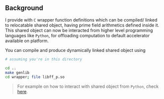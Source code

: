 ## Background

I provide with `C` wrapper function definitions which can be compiled/ linked to relocatable shared object, having prime field arithmetics defined inside it. This shared object can now be interacted from higher level programming languages like `Python`, for offloading computation to default accelerator available on platform.

You can compile and produce dynamically linked shared object using

```bash
# assuming you're in this directory

cd ..
make genlib
cd wrapper; file libff_p.so
```

> For example on how to interact with shared object from `Python`, check [here](python).
